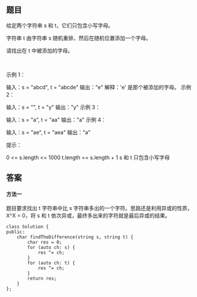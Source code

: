 ## 题目
给定两个字符串 s 和 t，它们只包含小写字母。

字符串 t 由字符串 s 随机重排，然后在随机位置添加一个字母。

请找出在 t 中被添加的字母。

 

示例 1：

输入：s = "abcd", t = "abcde"
输出："e"
解释：'e' 是那个被添加的字母。
示例 2：

输入：s = "", t = "y"
输出："y"
示例 3：

输入：s = "a", t = "aa"
输出："a"
示例 4：

输入：s = "ae", t = "aea"
输出："a"
 

提示：

0 <= s.length <= 1000
t.length == s.length + 1
s 和 t 只包含小写字母

## 答案
#### 方法一
题目要求找出 t 字符串中比 s 字符串多出的一个字符。思路还是利用异或的性质，X^X = 0，将 s 和 t 依次异或，最终多出来的字符就是最后异或的结果。
```
class Solution {
public:
    char findTheDifference(string s, string t) {
        char res = 0;
        for (auto ch: s) {
            res ^= ch;
        }
        for (auto ch: t) {
            res ^= ch;
        }
        return res;
    }
};
```
